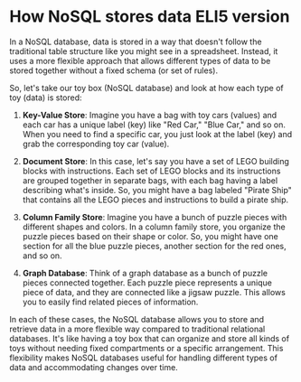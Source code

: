 # How NoSQL stores data ELI5 version

In a NoSQL database, data is stored in a way that doesn't follow the traditional
table structure like you might see in a spreadsheet. Instead, it uses a more
flexible approach that allows different types of data to be stored together
without a fixed schema (or set of rules).

So, let's take our toy box (NoSQL database) and look at how each type of toy
(data) is stored:

1. **Key-Value Store**: Imagine you have a bag with toy cars (values) and each
   car has a unique label (key) like "Red Car," "Blue Car," and so on. When you
   need to find a specific car, you just look at the label (key) and grab the
   corresponding toy car (value).

2. **Document Store**: In this case, let's say you have a set of LEGO building
   blocks with instructions. Each set of LEGO blocks and its instructions are
   grouped together in separate bags, with each bag having a label describing
   what's inside. So, you might have a bag labeled "Pirate Ship" that contains
   all the LEGO pieces and instructions to build a pirate ship.

3. **Column Family Store**: Imagine you have a bunch of puzzle pieces with
   different shapes and colors. In a column family store, you organize the
   puzzle pieces based on their shape or color. So, you might have one section
   for all the blue puzzle pieces, another section for the red ones, and so on.

4. **Graph Database**: Think of a graph database as a bunch of puzzle pieces
   connected together. Each puzzle piece represents a unique piece of data, and
   they are connected like a jigsaw puzzle. This allows you to easily find
   related pieces of information.

In each of these cases, the NoSQL database allows you to store and retrieve data
in a more flexible way compared to traditional relational databases. It's like
having a toy box that can organize and store all kinds of toys without needing
fixed compartments or a specific arrangement. This flexibility makes NoSQL
databases useful for handling different types of data and accommodating changes
over time.
